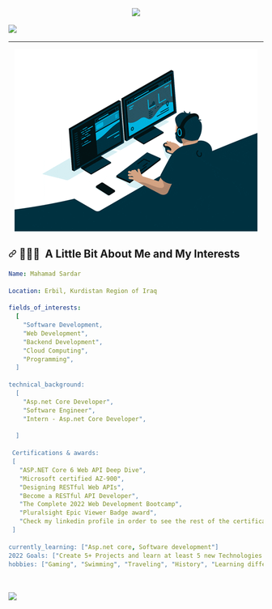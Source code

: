 <p align="center" dir="auto">
  <a target="_blank" rel="noopener noreferrer nofollow" href="https://camo.githubusercontent.com/2d97fc6917462d31a885631ec887824db6974df46eccea2ae131ff3ece798a0a/68747470733a2f2f63617073756c652d72656e6465722e76657263656c2e6170702f6170693f747970653d776176696e6726636f6c6f723d6772616469656e7426746578743d48656c6c6f21266865696768743d3130302673656374696f6e3d686561646572"><img src="https://camo.githubusercontent.com/2d97fc6917462d31a885631ec887824db6974df46eccea2ae131ff3ece798a0a/68747470733a2f2f63617073756c652d72656e6465722e76657263656c2e6170702f6170693f747970653d776176696e6726636f6c6f723d6772616469656e7426746578743d48656c6c6f21266865696768743d3130302673656374696f6e3d686561646572" data-canonical-src="https://capsule-render.vercel.app/api?type=waving&amp;color=gradient&amp;text=Hello!&amp;height=100&amp;section=header" style="max-width: 100%;"></a>
</p>
<a href="https://www.linkedin.com/in/mahamad-sardar-a306981b7/" rel="nofollow">
  <img height="50" src="https://user-images.githubusercontent.com/46517096/166973395-19676cd8-f8ec-4abf-83ff-da8243505b82.png" style="max-width: 100%;">
</a>

<hr>

<p align="center" dir="auto">
  <a target="_blank" rel="noopener noreferrer nofollow" href="https://raw.githubusercontent.com/Dersalik/DerSalik/main/giphy.gif"><img src="https://raw.githubusercontent.com/Dersalik/DerSalik/main/giphy.gif" data-canonical-src="https://raw.githubusercontent.com/Dersalik/DerSalik/main/giphy.gif" style="max-width: 100%;"></a>
</p>

<h2 dir="auto"><a id="user-content---a-little-bit-about-me-and-my-interests" class="anchor" aria-hidden="true" href="#--a-little-bit-about-me-and-my-interests"><svg class="octicon octicon-link" viewBox="0 0 16 16" version="1.1" width="16" height="16" aria-hidden="true"><path fill-rule="evenodd" d="M7.775 3.275a.75.75 0 001.06 1.06l1.25-1.25a2 2 0 112.83 2.83l-2.5 2.5a2 2 0 01-2.83 0 .75.75 0 00-1.06 1.06 3.5 3.5 0 004.95 0l2.5-2.5a3.5 3.5 0 00-4.95-4.95l-1.25 1.25zm-4.69 9.64a2 2 0 010-2.83l2.5-2.5a2 2 0 012.83 0 .75.75 0 001.06-1.06 3.5 3.5 0 00-4.95 0l-2.5 2.5a3.5 3.5 0 004.95 4.95l1.25-1.25a.75.75 0 00-1.06-1.06l-1.25 1.25a2 2 0 01-2.83 0z"></path></svg></a> 👨🏻‍💻 &nbsp;A Little Bit About Me and My Interests</h2>


```yaml
Name: Mahamad Sardar

Location: Erbil, Kurdistan Region of Iraq

fields_of_interests:
  [
    "Software Development,
    "Web Development",
    "Backend Development",
    "Cloud Computing",
    "Programming",
  ]

technical_background:
  [
    "Asp.net Core Developer",
    "Software Engineer",
    "Intern - Asp.net Core Developer",
    
  ]
  
 Certifications & awards:
 [
   "ASP.NET Core 6 Web API Deep Dive",
   "Microsoft certified AZ-900",
   "Designing RESTful Web APIs",
   "Become a RESTful API Developer",
   "The Complete 2022 Web Development Bootcamp",
   "Pluralsight Epic Viewer Badge award",
   "Check my linkedin profile in order to see the rest of the certifications that I have received"
 ]
 
currently_learning: ["Asp.net core, Software development"]
2022 Goals: ["Create 5+ Projects and learn at least 5 new Technologies."]
hobbies: ["Gaming", "Swimming", "Traveling", "History", "Learning different languages"]




```

<a>
<img src="https://github-readme-stats.vercel.app/api/top-langs/?username=Dersalik&layout=compact&theme=dark"></img>
</a>
